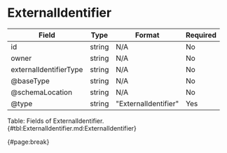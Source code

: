 <!--
    ATTENTION: This file was generated via gradle!
               Do NOT manually edit this file! Any such changes will be overwritten!
-->

# ExternalIdentifier

| Field | Type | Format | Required |
| ------- | ------- | ------- | --- |
| id | string | N/A | No |
| owner | string | N/A | No |
| externalIdentifierType | string | N/A | No |
| @baseType | string | N/A | No |
| @schemaLocation | string | N/A | No |
| @type | string | "ExternalIdentifier" | Yes |

Table: Fields of ExternalIdentifier. {#tbl:ExternalIdentifier.md:ExternalIdentifier}

{#page:break}
